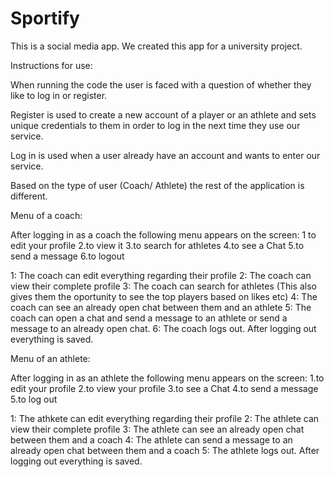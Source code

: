# Sportify
This is a social media app. We created this app for a university project.

Instructions for use:

When running the code the user is faced with a question of whether they like
to log in or register.

Register is used to create a new account of a player or an athlete and sets unique credentials to them in order to log in the next
time they use our service.

Log in is used when a user already have an account and wants to enter our service.

Based on the type of user (Coach/ Athlete) the rest of the application is different.

Menu of a coach:

After logging in as a coach the following menu appears on the screen:
1 to edit your profile
2.to view it
3.to search for athletes 
4.to see a Chat 
5.to send a message 
6.to logout

1: The coach can edit everything regarding their profile
2: The coach can view their complete profile
3: The coach can search for athletes (This also gives them the oportunity to see the top players based on likes etc)
4: The coach can see an already open chat between them and an athlete
5: The coach can open a chat and send a message to an athlete or send a message to an already open chat.
6: The coach logs out. After logging out everything is saved.


Menu of an athlete:

After logging in as an athlete the following menu appears on the screen:
1.to edit your profile
2.to view your profile
3.to see a Chat
4.to send a message
5.to log out

1: The athkete can edit everything regarding their profile
2: The athlete can view their complete profile
3: The athlete can see an already open chat between them and a coach
4: The athlete can send a message to an already open chat between them and a coach
5: The athlete logs out. After logging out everything is saved.
